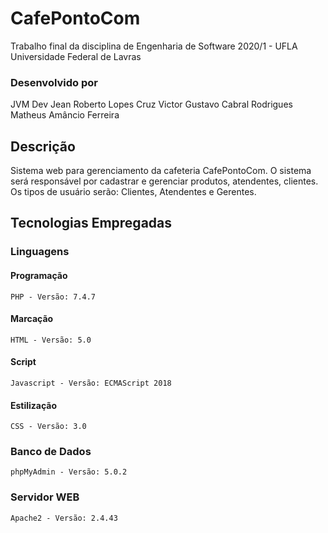 # CafePontoCom
Trabalho final da disciplina de Engenharia de Software 2020/1 - UFLA Universidade Federal de Lavras
### Desenvolvido por
JVM Dev
Jean Roberto Lopes Cruz
Victor Gustavo Cabral Rodrigues
Matheus Amâncio Ferreira
## Descrição
Sistema web para gerenciamento da cafeteria CafePontoCom.
O sistema será responsável por cadastrar e gerenciar produtos, atendentes, clientes.
Os tipos de usuário serão: Clientes, Atendentes e Gerentes. 
## Tecnologias Empregadas
### Linguagens
#### Programação
	PHP - Versão: 7.4.7
#### Marcação
	HTML - Versão: 5.0
#### Script
	Javascript - Versão: ECMAScript 2018
#### Estilização
    CSS - Versão: 3.0
### Banco de Dados
	phpMyAdmin - Versão: 5.0.2
### Servidor WEB
	Apache2 - Versão: 2.4.43